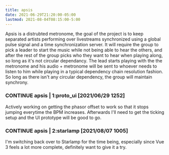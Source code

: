 ```yaml
---
title: apsis
date: 2021-06-29T21:20:00-05:00
lastmod: 2021-08-04T08:15:00-5:00
---
```


Apsis is a distrubted metronome, the goal of the project is to keep separated artists performing over livestreams synchronized using a global pulse signal and a time synchronization server. It will require the group to pick a leader to start the music while not being able to hear the others, and after the rest of the group picks who they want to hear when playing along, so long as it's not circular dependancy. The lead starts playing with the the metronome and his audio + metronome will be sent to whoever needs to listen to him while playing in a typical dependency chain resolution fashion. So long as there isn't any circular dependency, the group will maintain synchrony.

### CONTINUE apsis | 1:proto_ui [2021/06/29 1252]

Actively working on getting the phasor offset to work so that it stops jumping everytime the BPM increases. Afterwards I'll need to get the ticking setup and the UI prototype will be good to go.

### CONTINUE apsis | 2:starlamp [2021/08/07 1005]

I'm switching back over to Starlamp for the time being, especially since Vue 3 feels a lot more complete, definitely want to give it a try.
